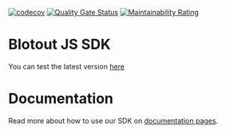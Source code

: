 [![codecov](https://codecov.io/gh/blotoutio/sdk-js/branch/main/graph/badge.svg?token=G7IOCHKWEP)](https://codecov.io/gh/blotoutio/sdk-js)
[![Quality Gate Status](https://sonarcloud.io/api/project_badges/measure?project=blotoutio_sdk-js&metric=alert_status)](https://sonarcloud.io/dashboard?id=blotoutio_sdk-js)
[![Maintainability Rating](https://sonarcloud.io/api/project_badges/measure?project=blotoutio_sdk-js&metric=sqale_rating)](https://sonarcloud.io/dashboard?id=blotoutio_sdk-js)

# Blotout JS SDK

You can test the latest version [here](https://jsdemo.blotout.io)


# Documentation

Read more about how to use our SDK on [documentation pages](https://docs-js.blotout.io).
